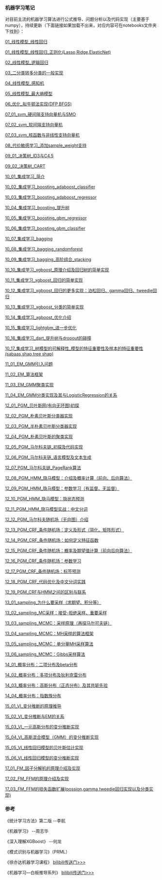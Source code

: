 ### 机器学习笔记

对目前主流的机器学习算法进行公式推导、问题分析以及代码实现（主要基于numpy），持续更新（下面链接如果加载不出来，对应内容可在notebooks文件夹下找到）：  



[01_线性模型_线性回归](https://nbviewer.jupyter.org/github/zhulei227/ML_Notes/blob/master/notebooks/01_%E7%BA%BF%E6%80%A7%E6%A8%A1%E5%9E%8B_%E7%BA%BF%E6%80%A7%E5%9B%9E%E5%BD%92.ipynb)

[01_线性模型_线性回归_正则化(Lasso,Ridge,ElasticNet)](https://nbviewer.jupyter.org/github/zhulei227/ML_Notes/blob/master/notebooks/01_%E7%BA%BF%E6%80%A7%E6%A8%A1%E5%9E%8B_%E7%BA%BF%E6%80%A7%E5%9B%9E%E5%BD%92_%E6%AD%A3%E5%88%99%E5%8C%96(Lasso%2CRidge%2CElasticNet).ipynb)

[02_线性模型_逻辑回归](https://nbviewer.jupyter.org/github/zhulei227/ML_Notes/blob/master/notebooks/02_%E7%BA%BF%E6%80%A7%E6%A8%A1%E5%9E%8B_%E9%80%BB%E8%BE%91%E5%9B%9E%E5%BD%92.ipynb)

[03_二分类转多分类的一般实现](https://nbviewer.jupyter.org/github/zhulei227/ML_Notes/blob/master/notebooks/03_%E4%BA%8C%E5%88%86%E7%B1%BB%E8%BD%AC%E5%A4%9A%E5%88%86%E7%B1%BB%E7%9A%84%E4%B8%80%E8%88%AC%E5%AE%9E%E7%8E%B0.ipynb)

[04_线性模型_感知机](https://nbviewer.jupyter.org/github/zhulei227/ML_Notes/blob/master/notebooks/04_%E7%BA%BF%E6%80%A7%E6%A8%A1%E5%9E%8B_%E6%84%9F%E7%9F%A5%E6%9C%BA.ipynb)

[05_线性模型_最大熵模型](https://nbviewer.jupyter.org/github/zhulei227/ML_Notes/blob/master/notebooks/05_%E7%BA%BF%E6%80%A7%E6%A8%A1%E5%9E%8B_%E6%9C%80%E5%A4%A7%E7%86%B5%E6%A8%A1%E5%9E%8B.ipynb)

[06_优化_拟牛顿法实现(DFP,BFGS)](https://nbviewer.jupyter.org/github/zhulei227/ML_Notes/blob/master/notebooks/06_%E4%BC%98%E5%8C%96_%E6%8B%9F%E7%89%9B%E9%A1%BF%E6%B3%95%E5%AE%9E%E7%8E%B0(DFP%2CBFGS).ipynb)

[07_01_svm_硬间隔支持向量机与SMO](https://nbviewer.jupyter.org/github/zhulei227/ML_Notes/blob/master/notebooks/07_01_svm_%E7%A1%AC%E9%97%B4%E9%9A%94%E6%94%AF%E6%8C%81%E5%90%91%E9%87%8F%E6%9C%BA%E4%B8%8ESMO.ipynb)

[07_02_svm_软间隔支持向量机](https://nbviewer.jupyter.org/github/zhulei227/ML_Notes/blob/master/notebooks/07_02_svm_%E8%BD%AF%E9%97%B4%E9%9A%94%E6%94%AF%E6%8C%81%E5%90%91%E9%87%8F%E6%9C%BA.ipynb)

[07_03_svm_核函数与非线性支持向量机](https://nbviewer.jupyter.org/github/zhulei227/ML_Notes/blob/master/notebooks/07_03_svm_%E6%A0%B8%E5%87%BD%E6%95%B0%E4%B8%8E%E9%9D%9E%E7%BA%BF%E6%80%A7%E6%94%AF%E6%8C%81%E5%90%91%E9%87%8F%E6%9C%BA.ipynb)

[08_代价敏感学习_添加sample_weight支持](https://nbviewer.jupyter.org/github/zhulei227/ML_Notes/blob/master/notebooks/08_%E4%BB%A3%E4%BB%B7%E6%95%8F%E6%84%9F%E5%AD%A6%E4%B9%A0_%E6%B7%BB%E5%8A%A0sample_weight%E6%94%AF%E6%8C%81.ipynb)

[09_01_决策树_ID3与C4.5](https://nbviewer.jupyter.org/github/zhulei227/ML_Notes/blob/master/notebooks/09_01_%E5%86%B3%E7%AD%96%E6%A0%91_ID3%E4%B8%8EC4.5.ipynb)

[09_02_决策树_CART](https://nbviewer.jupyter.org/github/zhulei227/ML_Notes/blob/master/notebooks/09_02_%E5%86%B3%E7%AD%96%E6%A0%91_CART.ipynb)

[10_01_集成学习_简介](https://nbviewer.jupyter.org/github/zhulei227/ML_Notes/blob/master/notebooks/10_01_%E9%9B%86%E6%88%90%E5%AD%A6%E4%B9%A0_%E7%AE%80%E4%BB%8B.ipynb)

[10_02_集成学习_boosting_adaboost_classifier](https://nbviewer.jupyter.org/github/zhulei227/ML_Notes/blob/master/notebooks/10_02_%E9%9B%86%E6%88%90%E5%AD%A6%E4%B9%A0_boosting_adaboost_classifier.ipynb)

[10_03_集成学习_boosting_adaboost_regressor](https://nbviewer.jupyter.org/github/zhulei227/ML_Notes/blob/master/notebooks/10_02_%E9%9B%86%E6%88%90%E5%AD%A6%E4%B9%A0_boosting_adaboost_regressor.ipynb)

[10_04_集成学习_boosting_提升树](https://nbviewer.jupyter.org/github/zhulei227/ML_Notes/blob/master/notebooks/10_04_%E9%9B%86%E6%88%90%E5%AD%A6%E4%B9%A0_boosting_%E6%8F%90%E5%8D%87%E6%A0%91.ipynb)

[10_05_集成学习_boosting_gbm_regressor](https://nbviewer.jupyter.org/github/zhulei227/ML_Notes/blob/master/notebooks/10_05_%E9%9B%86%E6%88%90%E5%AD%A6%E4%B9%A0_boosting_gbm_regressor.ipynb)

[10_06_集成学习_boosting_gbm_classifier](https://nbviewer.jupyter.org/github/zhulei227/ML_Notes/blob/master/notebooks/10_06_%E9%9B%86%E6%88%90%E5%AD%A6%E4%B9%A0_boosting_gbm_classifier.ipynb)

[10_07_集成学习_bagging](https://nbviewer.jupyter.org/github/zhulei227/ML_Notes/blob/master/notebooks/10_07_%E9%9B%86%E6%88%90%E5%AD%A6%E4%B9%A0_bagging.ipynb)

[10_08_集成学习_bagging_randomforest](https://nbviewer.jupyter.org/github/zhulei227/ML_Notes/blob/master/notebooks/10_08_%E9%9B%86%E6%88%90%E5%AD%A6%E4%B9%A0_bagging_randomforest.ipynb)

[10_09_集成学习_bagging_高阶组合_stacking](https://nbviewer.jupyter.org/github/zhulei227/ML_Notes/blob/master/notebooks/10_09_%E9%9B%86%E6%88%90%E5%AD%A6%E4%B9%A0_bagging_%E9%AB%98%E9%98%B6%E7%BB%84%E5%90%88_stacking.ipynb)

[10_10_集成学习_xgboost_原理介绍及回归树的简单实现](https://nbviewer.jupyter.org/github/zhulei227/ML_Notes/blob/master/notebooks/10_10_%E9%9B%86%E6%88%90%E5%AD%A6%E4%B9%A0_xgboost_%E5%8E%9F%E7%90%86%E4%BB%8B%E7%BB%8D%E5%8F%8A%E5%9B%9E%E5%BD%92%E6%A0%91%E7%9A%84%E7%AE%80%E5%8D%95%E5%AE%9E%E7%8E%B0.ipynb)

[10_11_集成学习_xgboost_回归的简单实现](https://nbviewer.jupyter.org/github/zhulei227/ML_Notes/blob/master/notebooks/10_11_%E9%9B%86%E6%88%90%E5%AD%A6%E4%B9%A0_xgboost_%E5%9B%9E%E5%BD%92%E7%9A%84%E7%AE%80%E5%8D%95%E5%AE%9E%E7%8E%B0.ipynb)

[10_12_集成学习_xgboost_回归的更多实现：泊松回归、gamma回归、tweedie回归](https://nbviewer.jupyter.org/github/zhulei227/ML_Notes/blob/master/notebooks/10_12_%E9%9B%86%E6%88%90%E5%AD%A6%E4%B9%A0_xgboost_%E5%9B%9E%E5%BD%92%E7%9A%84%E6%9B%B4%E5%A4%9A%E5%AE%9E%E7%8E%B0%EF%BC%9A%E6%B3%8A%E6%9D%BE%E5%9B%9E%E5%BD%92%E3%80%81gamma%E5%9B%9E%E5%BD%92%E3%80%81tweedie%E5%9B%9E%E5%BD%92.ipynb)

[10_13_集成学习_xgboost_分类的简单实现](https://nbviewer.jupyter.org/github/zhulei227/ML_Notes/blob/master/notebooks/10_13_%E9%9B%86%E6%88%90%E5%AD%A6%E4%B9%A0_xgboost_%E5%88%86%E7%B1%BB%E7%9A%84%E7%AE%80%E5%8D%95%E5%AE%9E%E7%8E%B0.ipynb)

[10_14_集成学习_xgboost_优化介绍](https://nbviewer.jupyter.org/github/zhulei227/ML_Notes/blob/master/notebooks/10_14_%E9%9B%86%E6%88%90%E5%AD%A6%E4%B9%A0_xgboost_%E4%BC%98%E5%8C%96%E4%BB%8B%E7%BB%8D.ipynb)

[10_15_集成学习_lightgbm_进一步优化](https://nbviewer.jupyter.org/github/zhulei227/ML_Notes/blob/master/notebooks/10_15_%E9%9B%86%E6%88%90%E5%AD%A6%E4%B9%A0_lightgbm_%E8%BF%9B%E4%B8%80%E6%AD%A5%E4%BC%98%E5%8C%96.ipynb)

[10_16_集成学习_dart_提升树与dropout的碰撞](https://nbviewer.jupyter.org/github/zhulei227/ML_Notes/blob/master/notebooks/10_16_%E9%9B%86%E6%88%90%E5%AD%A6%E4%B9%A0_dart_%E6%8F%90%E5%8D%87%E6%A0%91%E4%B8%8Edropout%E7%9A%84%E7%A2%B0%E6%92%9E.ipynb)

[10_17_集成学习_树模型的可解释性_模型的特征重要性及样本的特征重要性(sabaas,shap,tree shap)](https://nbviewer.jupyter.org/github/zhulei227/ML_Notes/blob/master/notebooks/10_17_%E9%9B%86%E6%88%90%E5%AD%A6%E4%B9%A0_%E6%A0%91%E6%A8%A1%E5%9E%8B%E7%9A%84%E5%8F%AF%E8%A7%A3%E9%87%8A%E6%80%A7_%E6%A8%A1%E5%9E%8B%E7%9A%84%E7%89%B9%E5%BE%81%E9%87%8D%E8%A6%81%E6%80%A7%E5%8F%8A%E6%A0%B7%E6%9C%AC%E7%9A%84%E7%89%B9%E5%BE%81%E9%87%8D%E8%A6%81%E6%80%A7(sabaas%2Cshap%2Ctree%20shap).ipynb)

[11_01_EM_GMM引入问题](https://nbviewer.jupyter.org/github/zhulei227/ML_Notes/blob/master/notebooks/11_01_EM_GMM%E5%BC%95%E5%85%A5%E9%97%AE%E9%A2%98.ipynb)

[11_02_EM_算法框架](https://nbviewer.jupyter.org/github/zhulei227/ML_Notes/blob/master/notebooks/11_02_EM_%E7%AE%97%E6%B3%95%E6%A1%86%E6%9E%B6.ipynb)

[11_03_EM_GMM聚类实现](https://nbviewer.jupyter.org/github/zhulei227/ML_Notes/blob/master/notebooks/11_03_EM_GMM%E8%81%9A%E7%B1%BB%E5%AE%9E%E7%8E%B0.ipynb)

[11_04_EM_GMM分类实现及其与LogisticRegression的关系](https://nbviewer.jupyter.org/github/zhulei227/ML_Notes/blob/master/notebooks/11_04_EM_GMM%E5%88%86%E7%B1%BB%E5%AE%9E%E7%8E%B0%E5%8F%8A%E5%85%B6%E4%B8%8ELogisticRegression%E7%9A%84%E5%85%B3%E7%B3%BB.ipynb)

[12_01_PGM_贝叶斯网(有向无环图)初探](https://nbviewer.jupyter.org/github/zhulei227/ML_Notes/blob/master/notebooks/12_01_PGM_%E8%B4%9D%E5%8F%B6%E6%96%AF%E7%BD%91(%E6%9C%89%E5%90%91%E6%97%A0%E7%8E%AF%E5%9B%BE)%E5%88%9D%E6%8E%A2.ipynb)

[12_02_PGM_朴素贝叶斯分类器实现](https://nbviewer.jupyter.org/github/zhulei227/ML_Notes/blob/master/notebooks/12_02_PGM_%E6%9C%B4%E7%B4%A0%E8%B4%9D%E5%8F%B6%E6%96%AF%E5%88%86%E7%B1%BB%E5%99%A8%E5%AE%9E%E7%8E%B0.ipynb)

[12_03_PGM_半朴素贝叶斯分类器实现](https://nbviewer.jupyter.org/github/zhulei227/ML_Notes/blob/master/notebooks/12_03_PGM_%E5%8D%8A%E6%9C%B4%E7%B4%A0%E8%B4%9D%E5%8F%B6%E6%96%AF%E5%88%86%E7%B1%BB%E5%99%A8%E5%AE%9E%E7%8E%B0.ipynb)

[12_04_PGM_朴素贝叶斯的聚类实现](https://nbviewer.jupyter.org/github/zhulei227/ML_Notes/blob/master/notebooks/12_04_PGM_%E6%9C%B4%E7%B4%A0%E8%B4%9D%E5%8F%B6%E6%96%AF%E7%9A%84%E8%81%9A%E7%B1%BB%E5%AE%9E%E7%8E%B0.ipynb)

[12_05_PGM_马尔科夫链_初探及代码实现](https://nbviewer.jupyter.org/github/zhulei227/ML_Notes/blob/master/notebooks/12_05_PGM_%E9%A9%AC%E5%B0%94%E7%A7%91%E5%A4%AB%E9%93%BE_%E5%88%9D%E6%8E%A2%E5%8F%8A%E4%BB%A3%E7%A0%81%E5%AE%9E%E7%8E%B0.ipynb)

[12_06_PGM_马尔科夫链_语言模型及文本生成](https://nbviewer.jupyter.org/github/zhulei227/ML_Notes/blob/master/notebooks/12_06_PGM_%E9%A9%AC%E5%B0%94%E7%A7%91%E5%A4%AB%E9%93%BE_%E8%AF%AD%E8%A8%80%E6%A8%A1%E5%9E%8B%E5%8F%8A%E6%96%87%E6%9C%AC%E7%94%9F%E6%88%90.ipynb)

[12_07_PGM_马尔科夫链_PageRank算法](https://nbviewer.jupyter.org/github/zhulei227/ML_Notes/blob/master/notebooks/12_07_PGM_%E9%A9%AC%E5%B0%94%E7%A7%91%E5%A4%AB%E9%93%BE_PageRank%E7%AE%97%E6%B3%95.ipynb)

[12_08_PGM_HMM_隐马模型：介绍及概率计算（前向、后向算法）](https://nbviewer.jupyter.org/github/zhulei227/ML_Notes/blob/master/notebooks/12_08_PGM_HMM_%E9%9A%90%E9%A9%AC%E6%A8%A1%E5%9E%8B%EF%BC%9A%E4%BB%8B%E7%BB%8D%E5%8F%8A%E6%A6%82%E7%8E%87%E8%AE%A1%E7%AE%97%EF%BC%88%E5%89%8D%E5%90%91%E3%80%81%E5%90%8E%E5%90%91%E7%AE%97%E6%B3%95%EF%BC%89.ipynb)

[12_09_PGM_HMM_隐马模型：参数学习（有监督、无监督）](https://nbviewer.jupyter.org/github/zhulei227/ML_Notes/blob/master/notebooks/12_09_PGM_HMM_%E9%9A%90%E9%A9%AC%E6%A8%A1%E5%9E%8B%EF%BC%9A%E5%8F%82%E6%95%B0%E5%AD%A6%E4%B9%A0%EF%BC%88%E6%9C%89%E7%9B%91%E7%9D%A3%E3%80%81%E6%97%A0%E7%9B%91%E7%9D%A3%EF%BC%89.ipynb)

[12_10_PGM_HMM_隐马模型：隐状态预测](https://nbviewer.jupyter.org/github/zhulei227/ML_Notes/blob/master/notebooks/12_10_PGM_HMM_%E9%9A%90%E9%A9%AC%E6%A8%A1%E5%9E%8B%EF%BC%9A%E9%9A%90%E7%8A%B6%E6%80%81%E9%A2%84%E6%B5%8B.ipynb)

[12_11_PGM_HMM_隐马模型实战：中文分词](https://nbviewer.jupyter.org/github/zhulei227/ML_Notes/blob/master/notebooks/12_11_PGM_HMM_%E9%9A%90%E9%A9%AC%E6%A8%A1%E5%9E%8B%E5%AE%9E%E6%88%98%EF%BC%9A%E4%B8%AD%E6%96%87%E5%88%86%E8%AF%8D.ipynb)

[12_12_PGM_马尔科夫随机场（无向图）介绍](https://nbviewer.jupyter.org/github/zhulei227/ML_Notes/blob/master/notebooks/12_12_PGM_%E9%A9%AC%E5%B0%94%E7%A7%91%E5%A4%AB%E9%9A%8F%E6%9C%BA%E5%9C%BA%EF%BC%88%E6%97%A0%E5%90%91%E5%9B%BE%EF%BC%89%E4%BB%8B%E7%BB%8D.ipynb)

[12_13_PGM_CRF_条件随机场：定义及形式（简化、矩阵形式）](https://nbviewer.jupyter.org/github/zhulei227/ML_Notes/blob/master/notebooks/12_13_PGM_CRF_%E6%9D%A1%E4%BB%B6%E9%9A%8F%E6%9C%BA%E5%9C%BA%EF%BC%9A%E5%AE%9A%E4%B9%89%E5%8F%8A%E5%BD%A2%E5%BC%8F%EF%BC%88%E7%AE%80%E5%8C%96%E3%80%81%E7%9F%A9%E9%98%B5%E5%BD%A2%E5%BC%8F%EF%BC%89.ipynb)

[12_14_PGM_CRF_条件随机场：如何定义特征函数](https://nbviewer.jupyter.org/github/zhulei227/ML_Notes/blob/master/notebooks/12_14_PGM_CRF_%E6%9D%A1%E4%BB%B6%E9%9A%8F%E6%9C%BA%E5%9C%BA%EF%BC%9A%E5%A6%82%E4%BD%95%E5%AE%9A%E4%B9%89%E7%89%B9%E5%BE%81%E5%87%BD%E6%95%B0.ipynb)

[12_15_PGM_CRF_条件随机场：概率及期望值计算（前向后向算法）](https://nbviewer.jupyter.org/github/zhulei227/ML_Notes/blob/master/notebooks/12_15_PGM_CRF_%E6%9D%A1%E4%BB%B6%E9%9A%8F%E6%9C%BA%E5%9C%BA%EF%BC%9A%E6%A6%82%E7%8E%87%E5%8F%8A%E6%9C%9F%E6%9C%9B%E5%80%BC%E8%AE%A1%E7%AE%97%EF%BC%88%E5%89%8D%E5%90%91%E5%90%8E%E5%90%91%E7%AE%97%E6%B3%95%EF%BC%89.ipynb)

[12_16_PGM_CRF_条件随机场：参数学习](https://nbviewer.jupyter.org/github/zhulei227/ML_Notes/blob/master/notebooks/12_16_PGM_CRF_%E6%9D%A1%E4%BB%B6%E9%9A%8F%E6%9C%BA%E5%9C%BA%EF%BC%9A%E5%8F%82%E6%95%B0%E5%AD%A6%E4%B9%A0.ipynb)

[12_17_PGM_CRF_条件随机场：标签预测](https://nbviewer.jupyter.org/github/zhulei227/ML_Notes/blob/master/notebooks/12_17_PGM_CRF_%E6%9D%A1%E4%BB%B6%E9%9A%8F%E6%9C%BA%E5%9C%BA%EF%BC%9A%E6%A0%87%E7%AD%BE%E9%A2%84%E6%B5%8B.ipynb)

[12_18_PGM_CRF_代码优化及中文分词实践](https://nbviewer.jupyter.org/github/zhulei227/ML_Notes/blob/master/notebooks/12_18_PGM_CRF_%E4%BB%A3%E7%A0%81%E4%BC%98%E5%8C%96%E5%8F%8A%E4%B8%AD%E6%96%87%E5%88%86%E8%AF%8D%E5%AE%9E%E8%B7%B5.ipynb)

[12_19_PGM_CRF与HMM之间的区别与联系](https://nbviewer.jupyter.org/github/zhulei227/ML_Notes/blob/master/notebooks/12_19_PGM_CRF%E4%B8%8EHMM%E4%B9%8B%E9%97%B4%E7%9A%84%E5%8C%BA%E5%88%AB%E4%B8%8E%E8%81%94%E7%B3%BB.ipynb)

[13_01_sampling_为什么要采样（求期望、积分等）](https://nbviewer.jupyter.org/github/zhulei227/ML_Notes/blob/master/notebooks/13_01_sampling_%E4%B8%BA%E4%BB%80%E4%B9%88%E8%A6%81%E9%87%87%E6%A0%B7%EF%BC%88%E6%B1%82%E6%9C%9F%E6%9C%9B%E3%80%81%E7%A7%AF%E5%88%86%E7%AD%89%EF%BC%89.ipynb)

[13_02_sampling_MC采样：接受-拒绝采样、重要采样](https://nbviewer.jupyter.org/github/zhulei227/ML_Notes/blob/master/notebooks/13_02_sampling_MC%E9%87%87%E6%A0%B7%EF%BC%9A%E6%8E%A5%E5%8F%97-%E6%8B%92%E7%BB%9D%E9%87%87%E6%A0%B7%E3%80%81%E9%87%8D%E8%A6%81%E9%87%87%E6%A0%B7.ipynb)

[13_03_sampling_MCMC：采样原理（再探马尔可夫链）](https://nbviewer.jupyter.org/github/zhulei227/ML_Notes/blob/master/notebooks/13_03_sampling_MCMC%EF%BC%9A%E9%87%87%E6%A0%B7%E5%8E%9F%E7%90%86%EF%BC%88%E5%86%8D%E6%8E%A2%E9%A9%AC%E5%B0%94%E5%8F%AF%E5%A4%AB%E9%93%BE%EF%BC%89.ipynb)

[13_04_sampling_MCMC：MH采样的算法框架](https://nbviewer.jupyter.org/github/zhulei227/ML_Notes/blob/master/notebooks/13_04_sampling_MCMC%EF%BC%9AMH%E9%87%87%E6%A0%B7%E7%9A%84%E7%AE%97%E6%B3%95%E6%A1%86%E6%9E%B6.ipynb)

[13_05_sampling_MCMC：单分量MH采样算法](https://nbviewer.jupyter.org/github/zhulei227/ML_Notes/blob/master/notebooks/13_05_sampling_MCMC%EF%BC%9A%E5%8D%95%E5%88%86%E9%87%8FMH%E9%87%87%E6%A0%B7%E7%AE%97%E6%B3%95.ipynb)

[13_06_sampling_MCMC：Gibbs采样算法](https://nbviewer.jupyter.org/github/zhulei227/ML_Notes/blob/master/notebooks/13_06_sampling_MCMC%EF%BC%9AGibbs%E9%87%87%E6%A0%B7%E7%AE%97%E6%B3%95.ipynb)

[14_01_概率分布：二项分布及beta分布](https://nbviewer.jupyter.org/github/zhulei227/ML_Notes/blob/master/notebooks/14_01_%E6%A6%82%E7%8E%87%E5%88%86%E5%B8%83%EF%BC%9A%E4%BA%8C%E9%A1%B9%E5%88%86%E5%B8%83%E5%8F%8Abeta%E5%88%86%E5%B8%83.ipynb)

[14_02_概率分布：多项分布及狄利克雷分布](https://nbviewer.jupyter.org/github/zhulei227/ML_Notes/blob/master/notebooks/14_02_%E6%A6%82%E7%8E%87%E5%88%86%E5%B8%83%EF%BC%9A%E5%A4%9A%E9%A1%B9%E5%88%86%E5%B8%83%E5%8F%8A%E7%8B%84%E5%88%A9%E5%85%8B%E9%9B%B7%E5%88%86%E5%B8%83.ipynb)

[14_03_概率分布：高斯分布（正态分布）及其共轭先验](https://nbviewer.jupyter.org/github/zhulei227/ML_Notes/blob/master/notebooks/14_03_%E6%A6%82%E7%8E%87%E5%88%86%E5%B8%83%EF%BC%9A%E9%AB%98%E6%96%AF%E5%88%86%E5%B8%83%EF%BC%88%E6%AD%A3%E6%80%81%E5%88%86%E5%B8%83%EF%BC%89%E5%8F%8A%E5%85%B6%E5%85%B1%E8%BD%AD%E5%85%88%E9%AA%8C.ipynb)

[14_04_概率分布：指数族分布](https://nbviewer.jupyter.org/github/zhulei227/ML_Notes/blob/master/notebooks/14_04_%E6%A6%82%E7%8E%87%E5%88%86%E5%B8%83%EF%BC%9A%E6%8C%87%E6%95%B0%E6%97%8F%E5%88%86%E5%B8%83.ipynb)

[15_01_VI_变分推断的原理推导](https://nbviewer.jupyter.org/github/zhulei227/ML_Notes/blob/master/notebooks/15_01_VI_%E5%8F%98%E5%88%86%E6%8E%A8%E6%96%AD%E7%9A%84%E5%8E%9F%E7%90%86%E6%8E%A8%E5%AF%BC.ipynb)

[15_02_VI_变分推断与EM的关系](https://nbviewer.jupyter.org/github/zhulei227/ML_Notes/blob/master/notebooks/15_02_VI_%E5%8F%98%E5%88%86%E6%8E%A8%E6%96%AD%E4%B8%8EEM%E7%9A%84%E5%85%B3%E7%B3%BB.ipynb)

[15_03_VI_一元高斯分布的变分推断实现](https://nbviewer.jupyter.org/github/zhulei227/ML_Notes/blob/master/notebooks/15_03_VI_%E4%B8%80%E5%85%83%E9%AB%98%E6%96%AF%E5%88%86%E5%B8%83%E7%9A%84%E5%8F%98%E5%88%86%E6%8E%A8%E6%96%AD%E5%AE%9E%E7%8E%B0.ipynb)

[15_04_VI_高斯混合模型（GMM）的变分推断实现](https://nbviewer.jupyter.org/github/zhulei227/ML_Notes/blob/master/notebooks/15_04_VI_%E9%AB%98%E6%96%AF%E6%B7%B7%E5%90%88%E6%A8%A1%E5%9E%8B%EF%BC%88GMM%EF%BC%89%E7%9A%84%E5%8F%98%E5%88%86%E6%8E%A8%E6%96%AD%E5%AE%9E%E7%8E%B0.ipynb)

[15_05_VI_线性回归模型的贝叶斯估计实现](https://nbviewer.jupyter.org/github/zhulei227/ML_Notes/blob/master/notebooks/15_05_VI_%E7%BA%BF%E6%80%A7%E5%9B%9E%E5%BD%92%E6%A8%A1%E5%9E%8B%E7%9A%84%E8%B4%9D%E5%8F%B6%E6%96%AF%E4%BC%B0%E8%AE%A1%E5%AE%9E%E7%8E%B0.ipynb)

[15_06_VI_线性回归模型的变分推断实现](https://nbviewer.jupyter.org/github/zhulei227/ML_Notes/blob/master/notebooks/15_06_VI_%E7%BA%BF%E6%80%A7%E5%9B%9E%E5%BD%92%E6%A8%A1%E5%9E%8B%E7%9A%84%E5%8F%98%E5%88%86%E6%8E%A8%E6%96%AD%E5%AE%9E%E7%8E%B0.ipynb)

[17_01_FM_因子分解机的原理介绍及实现](https://nbviewer.jupyter.org/github/zhulei227/ML_Notes/blob/master/notebooks/17_01_FM_%E5%9B%A0%E5%AD%90%E5%88%86%E8%A7%A3%E6%9C%BA%E7%9A%84%E5%8E%9F%E7%90%86%E4%BB%8B%E7%BB%8D%E5%8F%8A%E5%AE%9E%E7%8E%B0.ipynb)

[17_02_FM_FFM的原理介绍及实现](https://nbviewer.jupyter.org/github/zhulei227/ML_Notes/blob/master/notebooks/17_02_FM_FFM%E7%9A%84%E5%8E%9F%E7%90%86%E4%BB%8B%E7%BB%8D%E5%8F%8A%E5%AE%9E%E7%8E%B0.ipynb)

[17_03_FM_FFM的损失函数扩展(possion,gamma,tweedie回归实现以及分类实现)](https://nbviewer.jupyter.org/github/zhulei227/ML_Notes/blob/master/notebooks/17_03_FM_FFM%E7%9A%84%E6%8D%9F%E5%A4%B1%E5%87%BD%E6%95%B0%E6%89%A9%E5%B1%95(possion%2Cgamma%2Ctweedie%E5%9B%9E%E5%BD%92%E5%AE%9E%E7%8E%B0%E4%BB%A5%E5%8F%8A%E5%88%86%E7%B1%BB%E5%AE%9E%E7%8E%B0).ipynb)



### 参考

《统计学习方法》第二版  --李航   

《机器学习》                     --周志华  

《深入理解XGBoost》      --何龙

《模式识别与机器学习》（PRML）

《徐亦达机器学习课程》  [bilibili传送门>>>](https://www.bilibili.com/video/BV1Qx411W7mf)

《机器学习—白板推导系列》  [bilibili传送门>>>](https://www.bilibili.com/video/BV1Qx411W7mf)